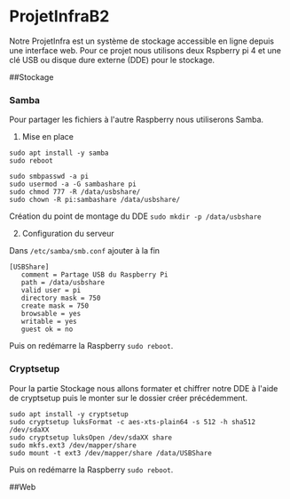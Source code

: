 # ProjetInfraB2

Notre ProjetInfra est un système de stockage accessible en ligne depuis une interface web.
Pour ce projet nous utilisons deux Rspberry pi 4 et une clé USB ou disque dure externe (DDE) pour le stockage.

##Stockage

### Samba
Pour partager les fichiers à l'autre Raspberry nous utiliserons Samba.

1. Mise en place
```
sudo apt install -y samba
sudo reboot

sudo smbpasswd -a pi
sudo usermod -a -G sambashare pi
sudo chmod 777 -R /data/usbshare/
sudo chown -R pi:sambashare /data/usbshare/
```
Création du point de montage du DDE
`sudo mkdir -p /data/usbshare`

2. Configuration du serveur

Dans `/etc/samba/smb.conf` ajouter à la fin

```
[USBShare]
   comment = Partage USB du Raspberry Pi
   path = /data/usbshare
   valid user = pi
   directory mask = 750
   create mask = 750
   browsable = yes
   writable = yes
   guest ok = no
```

Puis on redémarre la Raspberry `sudo reboot`. 

### Cryptsetup

Pour la partie Stockage nous allons formater et chiffrer notre DDE à l'aide de cryptsetup puis le monter sur le dossier créer précédemment.
```
sudo apt install -y cryptsetup
sudo cryptsetup luksFormat -c aes-xts-plain64 -s 512 -h sha512 /dev/sdaXX
sudo cryptsetup luksOpen /dev/sdaXX share
sudo mkfs.ext3 /dev/mapper/share
sudo mount -t ext3 /dev/mapper/share /data/USBShare
```

Puis on redémarre la Raspberry `sudo reboot`. 

##Web
